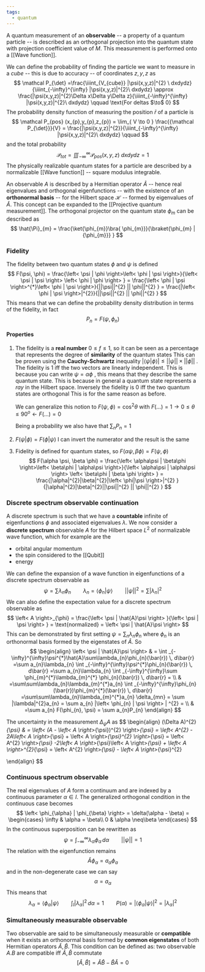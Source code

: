 ```yaml
---
tags:
  - quantum
---
```

A quantum measurement of an **observable** -- a property of a quantum particle -- is described as an orthogonal projection into the quantum state with projection coefficient value of $M$. This measurement is performed onto a [[Wave function]].

We can define the probability of finding the particle we want to measure in a *cube* -- this is due to accuracy -- of coordinates $z,y,z$ as
$$
\mathcal P_{\det} =\frac{\iiint_{V_{cube}} |\psi(x,y,z)|^{2}  \ dxdydz}{\iiint_{-\infty}^{\infty} |\psi(x,y,z)|^{2}\ dxdydz} \approx \frac{|\psi(x,y,z)|^{2}\Delta x\Delta y\Delta z}{\iiint_{-\infty}^{\infty} |\psi(x,y,z)|^{2}\ dxdydz} \qquad \text{For deltas $\to$ 0}
$$
The probability density function of measuring the position $\bar{r}$ of a particle is 
$$
\mathcal P_{pos} (x_{p},y_{p},z_{p}) = \lim_{ V \to 0 } \frac{{\mathcal P_{\det}}}{V} = \frac{|\psi(x,y,z)|^{2}}{\iiint_{-\infty}^{\infty} |\psi(x,y,z)|^{2}\ dxdydz} \qquad
$$
and the total probability 
$$
\mathcal P_{tot} = \iiint_{-\infty}^{\infty}\mathcal P_{pos}(x,y,z)  \ dxdydz = 1
$$
The physically realizable quantum states for a particle are described by a normalizable [[Wave function]] -- square modulus integrable.

An observable $A$ is described by a Hermitian operator $\hat{A}$ -- hence real eigenvalues and orthogonal eigenfunctions -- with the existence of an **orthonormal basis** -- for the Hilbert space $\mathcal H$ -- formed by eigenvalues of $\hat{A}$. This concept can be expanded to the [[Projective quantum measurement]]. The orthogonal projector on the quantum state $\phi_{m}$ can be described as
$$
\hat{\Pi}_{m} =  \frac{\ket{\phi_{m}}\bra{ \phi_{m}}}{\braket{\phi_{m} |  {\phi_{m}}}  }
$$
### Fidelity

The fidelity between two quantum states $\phi$ and $\psi$ is defined
$$
F(\psi, \phi) = \frac{\left< \psi | \phi \right>\left< \phi | \psi \right>}{\left< \psi | \psi \right> \left< \phi | \phi \right>  } = \frac{\left< \phi | \psi \right>^{*}\left< \phi | \psi \right>}{||\psi||^{2} || \phi||^{2}  } = \frac{|\left< \phi | \psi \right>|^{2}}{||\psi||^{2} || \phi||^{2}  }
$$
This means that we can define the probability density distribution in terms of the fidelity, in fact
$$
P_{n} = F(\psi, \phi_{n})
$$
#### Properties
1) The fidelity is a **real number** $0 \leq f \leq 1$, so it can be seen as a percentage that represents the degree of **similarity** of the quantum states
	This can be proven using the **Cauchy-Schwartz** inequality $|\left< \psi | \phi \right>| \leq||\psi||\times||\phi||$ . The fidelity is $1$ iff the two vectors are linearly independent. This is because you can write $\psi = \alpha \phi$ , this means that they describe the same quantum state. This is because in general a quantum state represents a *ray* in the Hilbert space. Inversely the fidelity is $0$ iff the two quantum states are orthogonal
	This is for the same reason as before. 
	
	We can generalize this notion to $F(\psi, \phi) = \cos^{2}\theta$ with $F(\dots) = 1 \to0 \leq \theta \leq 90^{o} \gets F(\dots) = 0$ 
	
	Being a probability we also have that $\sum_{n}P_{n} = 1$

2) $F(\psi|\phi) = F(\phi|\psi)$
	I can invert the numerator and the result is the same

3)  Fidelity is defined for quantum states, so $F(\alpha \psi, \beta \phi) = F(\psi, \phi)$
$$
F(\alpha \psi, \beta \phi) = \frac{\left< \alpha\psi | \beta\phi \right>\left< \beta\phi | \alpha\psi \right>}{\left< \alpha\psi | \alpha\psi \right> \left< \beta\phi | \beta \phi \right> } = \frac{|\alpha|^{2}|\beta|^{2}|\left< \phi|\psi \right>|^{2} }{|\alpha|^{2}|\beta|^{2}||\psi||^{2} || \phi||^{2}  }
$$
### Discrete spectrum observable continuation

A discrete spectrum is such that we have a **countable** infinite of eigenfunctions $\phi$ and associated eigenvalues $\lambda$. We now consider a **discrete spectrum** observable $A$ for the Hilbert space $L^{2}$ of normalizable wave function, which for example are the
- orbital angular momentum
- the spin considered to the  [[Qubit]]
- energy

We can define the expansion of a wave function in eigenfunctions of a discrete spectrum observable as
$$
\psi = \sum\lambda_{n}\phi_{n} \qquad \lambda_{n} = \left< \phi_{n} | \psi \right> \qquad ||\psi||^{2} = \sum |\lambda_{n}|^{2} 
$$
 We can also define the expectation value for a discrete spectrum observable as
$$
\left< A \right>_{\phi} = \frac{\left<  \psi | \hat{A}\psi \right> }{\left< \psi | \psi \right> } = \text{normalized} = \left<  \psi | \hat{A}\psi \right>  
$$
This can be demonstrated by first setting $\psi = \sum_{n}\lambda_{n} \phi_{n}$ where $\phi_{n}$ is an orthonormal basis formed by the eigenstates of $\hat{A}$. So
$$
\begin{align}
\left< \psi | \hat{A}\psi \right>  & = \int _{-\infty}^{\infty}\psi^{*}\hat{A}\sum\lambda_{n}\phi_{n}(\bar{r}) \, d\bar{r}  =\sum a_{n}\lambda_{n} \int _{-\infty}^{\infty}\psi^{*}\phi_{n}(\bar{r}) \, d\bar{r}   =\sum a_{n}\lambda_{n} \int _{-\infty}^{\infty}\sum \phi_{m}^{*}\lambda_{m}^{*} \phi_{n}(\bar{r}) \, d\bar{r} = \\
	 & =\sum\sum\lambda_{n}\lambda_{m}^{*}a_{n} \int _{-\infty}^{\infty}\phi_{n}(\bar{r})\phi_{m}^{*}(\bar{r}) \, d\bar{r} =\sum\sum\lambda_{n}\lambda_{m}^{*}a_{n} \delta_{mn} = \sum |\lambda|^{2}a_{n} = \sum a_{n} |\left< \phi_{n} | \psi \right> | ^{2} = \\
 &  =\sum a_{n} F(\phi_{n}, \psi) = \sum a_{n}P_{n} 
\end{align}
$$

The uncertainty in the measurement $\Delta_{\psi} A$ as
$$
\begin{align}
(\Delta A)^{2}_{\psi}  & = \left< (A - \left< A \right>_{\psi})^{2} \right>_{\psi} =  \left< A^{2} - 2A\left< A \right>_{\psi} + \left< A \right>_{\psi}^{2}   \right>_{\psi} = \left< A^{2} \right>_{\psi} -2\left< A \right>_{\psi}\left< A \right>_{\psi} + \left< A \right>^{2}_{\psi} = \left< A^{2} \right>_{\psi} - \left< A \right>_{\psi}^{2}      

\end{align}
$$
### Continuous spectrum observable

The real eigenvalues of $A$ form a continuum and are indexed by a continuous parameter $\alpha \in I$. The generalized orthogonal condition in the continuous case becomes
$$
\left< \phi_{\alpha} | \phi_{\beta} \right> = \delta(\alpha - \beta) = \begin{cases}
\infty  & \alpha = \beta\\
0  & \alpha \neq\beta
\end{cases} 
$$
In the continuous superposition can be rewritten as
$$
\psi = \int _{-\infty}^{\infty}\lambda_{\alpha}\phi_{\alpha} \, d\alpha  \qquad ||\psi|| = 1
$$
The relation with the eigenfunction remains
$$
\hat{A} \phi_{\alpha} = a_{\alpha}\phi_{a}
$$
and in the non-degenerate case we can say
$$
\alpha = a_{\alpha}
$$
This means that
$$
\lambda_{\alpha} = \left< \phi_{\alpha} | \psi \right>  \qquad \int _{I} |\lambda_{\alpha}|^{2} \, d\alpha = 1 \qquad P(\alpha) = |\left< \phi_{\alpha} | \psi \right> | ^{2} = |\lambda_{\alpha}|^{2} 
$$
### Simultaneously measurable observable

Two observable are said to be simultaneously measurable or **compatible** when it exists an orthonormal basis formed by **common eigenstates** of both Hermitian operators $\hat{A},\hat{B}$. This condition can be defined as: two observable $A.B$ are compatible iff $\hat{A},\hat{B}$ commutate
$$
[\hat{A}, \hat{B}] = \hat{A}\hat{B} - \hat{B}\hat{A} = 0
$$
